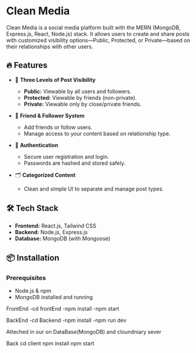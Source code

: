# Clean Media

Clean Media is a social media platform built with the MERN (MongoDB, Express.js, React, Node.js) stack. It allows users to create and share posts with customized visibility options—Public, Protected, or Private—based on their relationships with other users.

## 🔥 Features

- 🔐 **Three Levels of Post Visibility**
  - **Public:** Viewable by all users and followers.
  - **Protected:** Viewable by friends (non-private).
  - **Private:** Viewable only by close/private friends.
  
- 👥 **Friend & Follower System**
  - Add friends or follow users.
  - Manage access to your content based on relationship type.

- 🧾 **Authentication**
  - Secure user registration and login.
  - Passwords are hashed and stored safely.

- 🗂️ **Categorized Content**
  - Clean and simple UI to separate and manage post types.

## 🛠 Tech Stack

- **Frontend:** React.js, Tailwind CSS
- **Backend:** Node.js, Express.js
- **Database:** MongoDB (with Mongoose)


## 📦 Installation

### Prerequisites

- Node.js & npm
- MongoDB installed and running

FrontEnd 
-cd frontEnd
-npm install
-npm start

BackEnd
-cd Backend
-npm install
-npm run dev

Atteched in our on DataBase(MongoDB) and cloundniary sever 




Back
cd client
npm install
npm start
